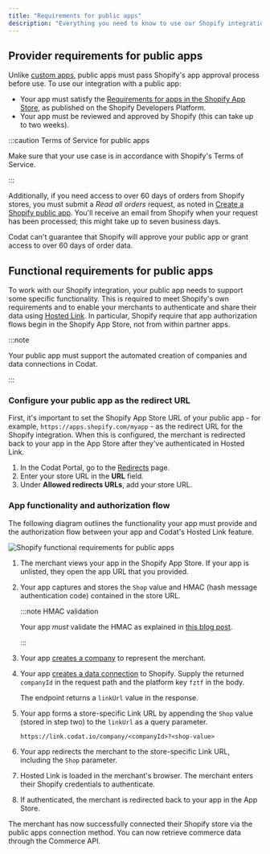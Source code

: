 ```yaml
---
title: "Requirements for public apps"
description: "Everything you need to know to use our Shopify integration with a public app, including the provider requirements and app functionality"
---
```


## Provider requirements for public apps

Unlike [custom apps](/integrations/commerce/shopify/commerce-shopify-custom-apps), public apps must pass Shopify's app approval process before use. To use our integration with a public app:

- Your app must satisfy the [Requirements for apps in the Shopify App Store](https://shopify.dev/apps/store/requirements), as published on the Shopify Developers Platform.
- Your app must be reviewed and approved by Shopify (this can take up to two weeks).
  
:::caution Terms of Service for public apps

Make sure that your use case is in accordance with Shopify's Terms of Service. 

:::

Additionally, if you need access to over 60 days of orders from Shopify stores, you must submit a _Read all orders_ request, as noted in [Create a Shopify public app](/integrations/commerce/shopify/commerce-shopify-setup#create-a-shopify-public-app). You'll receive an email from Shopify when your request has been processed; this might take up to seven business days.

Codat can't guarantee that Shopify will approve your public app or grant access to over 60 days of order data.

## Functional requirements for public apps

To work with our Shopify integration, your public app needs to support some specific functionality. This is required to meet Shopify's own requirements and to enable your merchants to authenticate and share their data using [Hosted Link](/auth-flow/authorize-hosted-link). In particular, Shopify require that app authorization flows begin in the Shopify App Store, not from within partner apps.

:::note

Your public app must support the automated creation of companies and data connections in Codat.

:::

### Configure your public app as the redirect URL

First, it's important to set the Shopify App Store URL of your public app - for example, `https://apps.shopify.com/myapp` - as the redirect URL for the Shopify integration. When this is configured, the merchant is redirected back to your app in the App Store after they've authenticated in Hosted Link.

1. In the Codat Portal, go to the [Redirects](https://app.codat.io/settings/redirects) page.
2. Enter your store URL in the **URL** field.
3. Under **Allowed redirects URLs**, add your store URL.

### App functionality and authorization flow

The following diagram outlines the functionality your app must provide and the authorization flow between your app and Codat's Hosted Link feature.

![Shopify functional requirements for public apps](/img/integrations/commerce/shopify/shopify-public-apps-flow-diagram.png "Swimlane diagram showing the functional requirements for Shopify public apps.")

1. The merchant views your app in the Shopify App Store. If your app is unlisted, they open the app URL that you provided.
2. Your app captures and stores the `Shop` value and HMAC (hash message authentication code) contained in the store URL.

   :::note HMAC validation

   Your app _must_ validate the HMAC as explained in [this blog post](https://medium.com/@jophin.joseph88/shopify-webhooks-hmac-validation-on-nodejs-express-ac66bc288e3e).

   :::   

3. Your app [creates a company](/codat-api#/operations/create-company) to represent the merchant.
4. Your app [creates a data connection](/codat-api#/operations/create-data-connection) to Shopify. Supply the returned `companyId` in the request path and the platform key `fztf` in the body.
   
   The endpoint returns a `linkUrl` value in the response.

5. Your app forms a store-specific Link URL by appending the `Shop` value (stored in step two) to the `linkUrl` as a query parameter.

   ```http
   https://link.codat.io/company/<companyId>?<shop-value>
   ```

6. Your app redirects the merchant to the store-specific Link URL, including the `Shop` parameter.
7. Hosted Link is loaded in the merchant's browser. The merchant enters their Shopify credentials to authenticate.
8. If authenticated, the merchant is redirected back to your app in the App Store.

The merchant has now successfully connected their Shopify store via the public apps connection method. You can now retrieve commerce data through the Commerce API.
